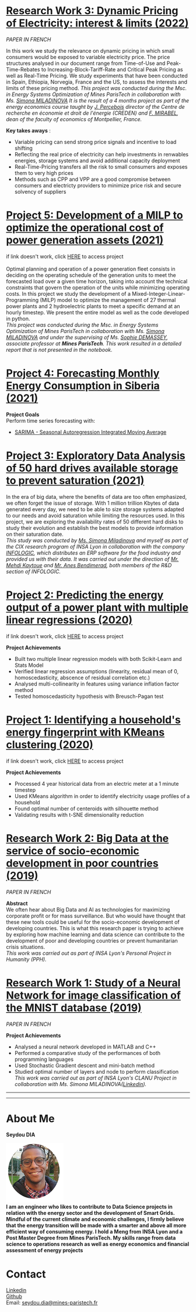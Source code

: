 # [Research Work 3: Dynamic Pricing of Electricity: interest & limits (2022)](https://github.com/seydoudia/ml_energy/blob/master/sdia_electricity_dynamic_pricing.pdf)
*PAPER IN FRENCH*

In this work we study the relevance on dynamic pricing in which small consumers would be exposed to variable electricity price. The price structures analysed in our document range from Time-of-Use and Peak-Time-Rebates to Increasing-Block-Tariff-Rate and Critical Peak Pricing as well as Real-Time Pricing. We study experiments that have been conducted in Spain, Ethiopia, Norvegia, France and the US, to assess the interests and limits of these pricing method. *This project was conducted during the Msc. in Energy Systems Optimization of Mines ParisTech in collaboration with Ms. [Simona MILADINOVA](https://fr.linkedin.com/in/simona-miladinova-839b8a17a/fr) It is the result of a 4 months project as part of the energy economics course taught by [J. Percebois](https://fr.wikipedia.org/wiki/Jacques_Percebois) director of the  Centre de recherche en économie et droit de l'énergie (CREDEN) and [F. MIRABEL](https://fr.linkedin.com/in/fran%C3%A7ois-mirabel-65b13626), dean of the faculty of economics of Montpellier, France.* 

**Key takes aways** :
* Variable pricing can send strong price signals and incentive to load shifting
* Reflecting the real price of electricity can help investments in renwables energies, storage systems and avoid additional capacity deployment
* Real-Time-Pricing transfers all the risk to small consumers and exposes them to very high prices
* Methods such as CPP and VPP are a good compromise between consumers and electricty providers to minimize price risk and secure solvency of suppliers


# [Project 5: Development of a MILP to optimize the operational cost of power generation assets (2021)](https://nbviewer.org/github/seydoudia/ml_energy/blob/master/sdia_milp_prj5.ipynb)

if link doesn't work, click [HERE](https://github.com/seydoudia/ml_energy/blob/master/sdia_prj5_milp.ipynb) to access project<br>
<br>
Optimal planning and operation of a power generation fleet consists in deciding on the operating schedule of the generation units to meet the forecasted load over a given time horizon, taking into account the technical constraints that govern the operation of the units while minimizing operating costs. In this project we study the development of a Mixed-Integer-Linear-Programming (MILP) model to optimize the management of 27 thermal power plants and 2 hydroelectric plants to meet a specific demand at an hourly timestep. We present the entire model as well as the code developed in python.<br>
*This project was conducted during the Msc. in Energy Systems Optimization of Mines ParisTech in collaboration with Ms. [Simona MILADINOVA](https://fr.linkedin.com/in/simona-miladinova-839b8a17a/fr) and under the supervising of Ms. [Sophie DEMASSEY](http://sofdem.github.io/), associate professor at **Mines ParisTech**. This work resulted in a detailed report that is not presented in the notebook.*

# [Project 4: Forecasting Monthly Energy Consumption in Siberia (2021)](https://nbviewer.jupyter.org/github/seydoudia/ml_energy/blob/master/sdia_prj3_siberia_forecasting_nb1.ipynb)

**Project Goals** <br> Perform time series forecasting with:
* [SARIMA - Seasonal Autoregression Integrated Moving Average](https://nbviewer.jupyter.org/github/seydoudia/ml_energy/blob/master/sdia_prj3_siberia_forecasting_nb1.ipynb)


# [Project 3: Exploratory Data Analysis of 50 hard drives available storage to prevent saturation (2021)](https://nbviewer.jupyter.org/github/seydoudia/ml_energy/blob/master/sdia_prj_infologic.ipynb)
In the era of big data, where the benefits of data are too often emphasized, we often forget the issue of storage.  With 1 million trillion Kbytes of data generated every day, we need to be able to size storage systems adapted to our needs and avoid saturation while limiting the resources used. In this project, we are exploring the availability rates of 50 different hard disks to study their evolution and establish the best models to provide information on their saturation date.<br> *This study was conducted by [Ms. Simona Miladinova](https://www.linkedin.com/in/simona-miladinova-839b8a17a/) and myself as part of the CIX research program of INSA Lyon in collaboration with the company [INFOLOGIC](https://www.infologic-copilote.fr/), which distributes an ERP software for the food industry and provided us with their data.
It was carried out under the direction of [Mr. Mehdi Kaytoue](https://fr.linkedin.com/in/mehdikaytoue) and [Mr. Anes Bendimerad](https://fr.linkedin.com/in/anes-bendimerad-90670265), both members of the R&D section of INFOLOGIC.*
 

# [Project 2: Predicting the energy output of a power plant with multiple linear regressions (2020)](https://nbviewer.jupyter.org/github/seydoudia/ml_energy/blob/master/sdia_prj2_pp_pred.ipynb)
if link doesn't work, click [HERE](https://github.com/seydoudia/ml_energy/blob/master/sdia_prj2_pp_pred.ipynb) to access project<br>

**Project Achievements**
* Built two multiple linear regression models with both Scikit-Learn and Stats Model
* Verified linear regression assumptions (linearity, residual mean of 0, homoscedasticity, abscence of residual correlation etc.)
* Analysed multi-collinearity in features using variance inflation factor method
* Tested homoscedasticity hypothesis with Breusch-Pagan test


# [Project 1: Identifying a household's energy fingerprint with KMeans clustering (2020)](https://nbviewer.jupyter.org/github/seydoudia/ml_energy/blob/master/sdia_prj1_cluster_household.ipynb)
if link doesn't work, click [HERE](https://github.com/seydoudia/ml_energy/blob/master/sdia_prj1_cluster_household.ipynb) to access project

**Project Achievements**
* Processed 4 year historical data from an electric meter at a 1 minute timestep
* Used KMeans algorithm in order to identify electricity usage profiles of a household
* Found optimal number of centeroids with silhouette method
* Validating results with t-SNE dimensionality reduction


# [Research Work 2: Big Data at the service of socio-economic development in poor countries (2019)](https://github.com/seydoudia/ml_energy/blob/master/Big_Data_SDG.pdf) 
*PAPER IN FRENCH*

**Abstract**<br>
We often hear about Big Data and AI as technologies for maximizing corporate profit or for mass surveillance. But who would have thought that these new tools could be useful for the socio-economic development of developing countries. This is what this research paper is trying to achieve by exploring how machine learning and data science can contribute to the development of poor and developing countries or prevent humanitarian crisis situations.<br>*This work was carried out as part of INSA Lyon's Personal Project in Humanity (PPH).*

# [Research Work 1: Study of a Neural Network for image classification of the MNIST database (2019)](https://github.com/seydoudia/ml_energy/blob/master/B15_DIA_MILADINOVA.pdf)
*PAPER IN FRENCH*

**Project Achievements**
* Analysed a neural network developed in MATLAB and C++
* Performed a comparative study of the performances of both programming languages
* Used Stochastic Gradient descent and mini-batch method
* Studied optimal number of layers and node to perform classification<br>*This work was carried out as part of INSA Lyon's CLANU Project in collaboration with Ms. Simona MILADINOVA([Linkedin](https://www.linkedin.com/in/simona-miladinova-839b8a17a/)).* 

___
___
# About Me
**Seydou DIA**

![profile picture](https://raw.githubusercontent.com/seydoudia/Data-Science-portfolio/master/no_bg.png "profile pic") <br>
**I am an engineer who likes to contribute to Data Science projects in relation with the energy sector and the development of Smart Grids. Mindful of the current climate and economic challenges, I firmly believe that the energy transition will be made with a smarter and above all more efficient way of consuming energy.
I hold a Meng from INSA Lyon and a Post Master Degree from Mines ParisTech. My skills range from data science to operations research as well as energy economics and  financial assessment of energy projects**


# Contact
[Linkedin](https://www.linkedin.com/in/seydou-dia-325b04139/)<br>
[Github](https://github.com/seydoudia)<br>
Email: seydou.dia@mines-paristech.fr<br>
